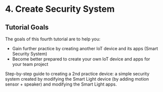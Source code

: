 # 4. Create Security System

## Tutorial Goals

The goals of this fourth tutorial are to help you:

* Gain further practice by creating another IoT device and its apps \(Smart Security System\)
* Become better prepared to create your own IoT device and apps for your team project

Step-by-step guide to creating a 2nd practice device:  a simple security system created by modifying the Smart Light device \(by adding motion sensor + speaker\) and modifying the Smart Light apps.

